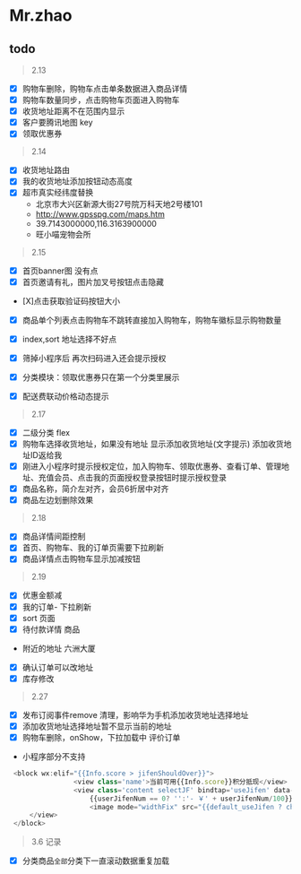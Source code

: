 # Mr.zhao

## todo
> 2.13
- [X] 购物车删除，购物车点击单条数据进入商品详情 
- [X] 购物车数量同步，点击购物车页面进入购物车
- [x] 收货地址距离不在范围内显示
- [X] 客户要腾讯地图 key
- [X] 领取优惠券

> 2.14
- [X] 收货地址路由
- [X] 我的收货地址添加按钮动态高度
- [X] 超市真实经纬度替换 
  + 北京市大兴区新源大街27号院万科天地2号楼101
  + http://www.gpsspg.com/maps.htm
  + 39.7143000000,116.3163900000
  + 旺小喵宠物会所
> 2.15
- [X] 首页banner图 没有点
- [X] 首页邀请有礼，图片加叉号按钮点击隐藏
- [X]点击获取验证码按钮大小 
- [X] 商品单个列表点击购物车不跳转直接加入购物车，购物车徽标显示购物数量
- [X] index,sort 地址选择不好点
- [X] 筛掉小程序后 再次扫码进入还会提示授权
- [X] 分类模块：领取优惠券只在第一个分类里展示
- [X] 配送费联动价格动态提示


> 2.17
- [X] 二级分类 flex
- [X] 购物车选择收货地址，如果没有地址 显示添加收货地址(文字提示) 添加收货地址ID返给我
- [X] 刚进入小程序时提示授权定位，加入购物车、领取优惠券、查看订单、管理地址、充值会员、点击我的页面授权登录按钮时提示授权登录
- [X] 商品名称，简介左对齐，会员6折居中对齐
- [X] 商品左边划删除效果

> 2.18
- [X] 商品详情间距控制
- [X] 首页、购物车、我的订单页需要下拉刷新
- [X] 商品详情点击购物车显示加减按钮

> 2.19
- [X] 优惠金额减
- [X] 我的订单- 下拉刷新
- [X] sort 页面
- [X] 待付款详情 商品
- 附近的地址 六洲大厦

- [X] 确认订单可以改地址
- [X] 库存修改

> 2.27
- [X] 发布订阅事件remove 清理，影响华为手机添加收货地址选择地址
- [X] 添加收货地址选择地址暂不显示当前的地址
- [x] 购物车删除，onShow，下拉加载中
评价订单
- 小程序部分不支持
````js
 <block wx:elif="{{Info.score > jifenShouldOver}}">
                <view class='name'>当前可用{{Info.score}}积分抵现</view>
                <view class='content selectJF' bindtap='useJifen' data-score="{{Info.score}}">
                    {{userJifenNum == 0? '':'- ￥' + userJifenNum/100}}
                    <image mode="widthFix" src="{{default_useJifen ? checked:normal}}" style='width:30rpx;'></image>
     </view>
 </block>
````
> 3.6 记录
- [x] 分类商品`全部`分类下一直滚动数据重复加载






